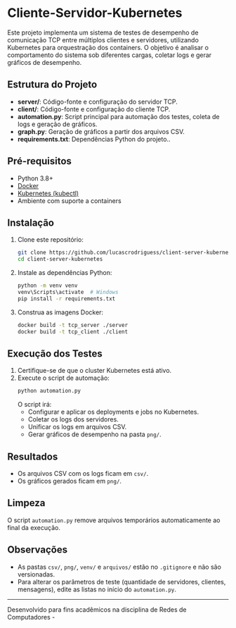 # Cliente-Servidor-Kubernetes

Este projeto implementa um sistema de testes de desempenho de comunicação TCP entre múltiplos clientes e servidores, utilizando Kubernetes para orquestração dos containers. O objetivo é analisar o comportamento do sistema sob diferentes cargas, coletar logs e gerar gráficos de desempenho.

## Estrutura do Projeto

- **server/**: Código-fonte e configuração do servidor TCP.
- **client/**: Código-fonte e configuração do cliente TCP.
- **automation.py**: Script principal para automação dos testes, coleta de logs e geração de gráficos.
- **graph.py**: Geração de gráficos a partir dos arquivos CSV.
- **requirements.txt**: Dependências Python do projeto..

## Pré-requisitos

- Python 3.8+
- [Docker](https://www.docker.com/)
- [Kubernetes (kubectl)](https://kubernetes.io/docs/tasks/tools/)
- Ambiente com suporte a containers

## Instalação

1. Clone este repositório:
   ```sh
   git clone https://github.com/lucascrodriguess/client-server-kubernetes.git
   cd client-server-kubernetes
   ```

2. Instale as dependências Python:
   ```sh
   python -m venv venv
   venv\Scripts\activate  # Windows
   pip install -r requirements.txt
   ```

3. Construa as imagens Docker:
   ```sh
   docker build -t tcp_server ./server
   docker build -t tcp_client ./client
   ```

## Execução dos Testes

1. Certifique-se de que o cluster Kubernetes está ativo.
2. Execute o script de automação:
   ```sh
   python automation.py
   ```
   O script irá:
   - Configurar e aplicar os deployments e jobs no Kubernetes.
   - Coletar os logs dos servidores.
   - Unificar os logs em arquivos CSV.
   - Gerar gráficos de desempenho na pasta `png/`.

## Resultados

- Os arquivos CSV com os logs ficam em `csv/`.
- Os gráficos gerados ficam em `png/`.

## Limpeza

O script `automation.py` remove arquivos temporários automaticamente ao final da execução.

## Observações

- As pastas `csv/`, `png/`, `venv/` e `arquivos/` estão no `.gitignore` e não são versionadas.
- Para alterar os parâmetros de teste (quantidade de servidores, clientes, mensagens), edite as listas no início do `automation.py`.

---

Desenvolvido para fins acadêmicos na disciplina de Redes de Computadores -